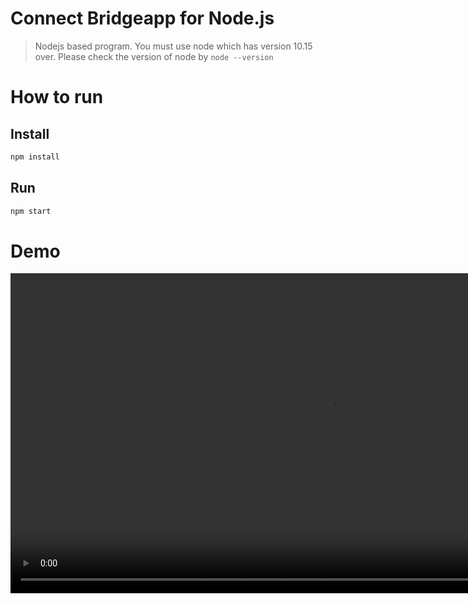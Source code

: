 # Connect Bridgeapp for Node.js

> Nodejs based program. You must use node which has version 10.15 over. Please check the version of node by `node --version `

# How to run

## Install

```sh
npm install
```

## Run

```sh
npm start
```

# Demo

<video style="width:1024px" controls src="demo.mp4" type="video/mp4"/>

# Licenses

@ Studio XID